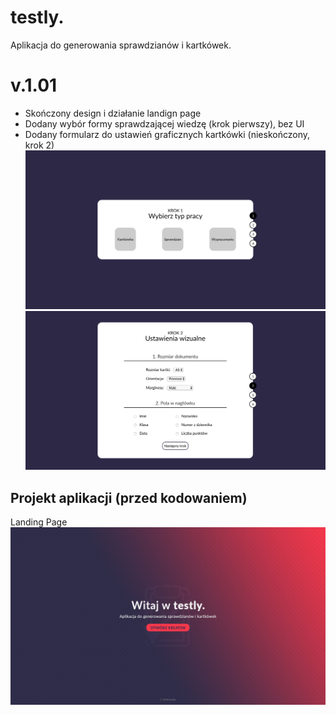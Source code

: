 # testly.
Aplikacja do generowania sprawdzianów i kartkówek.

# v.1.01
 - Skończony design i działanie landign page
 - Dodany wybór formy sprawdzającej wiedzę (krok pierwszy), bez UI
 - Dodany formularz do ustawień graficznych kartkówki (nieskończony, krok 2)
![Krok 1 - wybór testu](https://raw.githubusercontent.com/janmager/testly/master/img-git/step1-1.png)
![Krok 2 - usatwienia graficzne kartkówki](https://raw.githubusercontent.com/janmager/testly/master/img-git/step2-1.png)

## Projekt aplikacji (przed kodowaniem)
Landing Page
![Landing Page](https://raw.githubusercontent.com/janmager/testly/master/img-git/lp.jpg)
